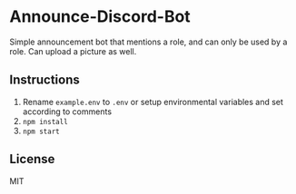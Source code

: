 # Announce-Discord-Bot

Simple announcement bot that mentions a role, and can only be used by a role. Can upload a picture as well.

## Instructions

1. Rename `example.env` to `.env` or setup environmental variables and set according to comments
2. `npm install`
3. `npm start`

## License

MIT
